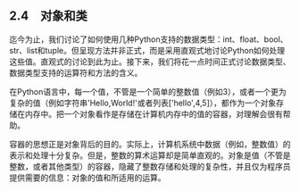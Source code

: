    

## 2.4　对象和类

迄今为止，我们讨论了如何使用几种Python支持的数据类型：int、float、bool、str、list和tuple。但呈现方法并非正式，而是采用直观式地讨论Python如何处理这些值。直观式的讨论到此为止。接下来，我们将花一点时间正式讨论数据类型、数据类型支持的运算符和方法的含义。

在Python语言中，每一个值，不管是一个简单的整数值（例如3），或者一个更为复杂的值（例如字符串'Hello,World!'或者列表['hello',4,5]），都作为一个对象存储在内存中。把一个对象看作是存储在计算机内存中的值的容器，对理解会很有帮助。

容器的思想正是对象背后的目的。实际上，计算机系统中数据（例如，整数值）的表示和处理十分复杂。但是，整数的算术运算却是简单直观的。对象是值（不管是整数，或者其他类型）的容器，隐藏了整数存储和处理的复杂性，并且仅为程序员提供需要的信息：对象的值和所适用的运算。